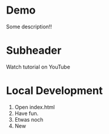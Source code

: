 # Demo

Some description!!

# Subheader

Watch tutorial on YouTube

# Local Development

1. Open index.html
2. Have fun.
3. Etwas noch
4. New